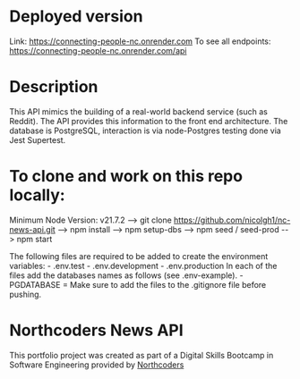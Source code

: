 # Deployed version
Link: https://connecting-people-nc.onrender.com
To see all endpoints: https://connecting-people-nc.onrender.com/api

# Description
This API mimics the building of a real-world backend service (such as Reddit). The API provides this information to the front end architecture. The database is PostgreSQL, interaction is via node-Postgres testing done via Jest Supertest.

# To clone and work on this repo locally:
Minimum Node Version: v21.7.2
--> git clone https://github.com/nicolgh1/nc-news-api.git
--> npm install
--> npm setup-dbs
--> npm seed / seed-prod
--> npm start

The following files are required to be added to create the environment variables:
    - .env.test
    - .env.development 
    - .env.production
In each of the files add the databases names as follows (see .env-example).
    - PGDATABASE = <database-name>
Make sure to add the files to the .gitignore file before pushing.

# Northcoders News API

This portfolio project was created as part of a Digital Skills Bootcamp in Software Engineering provided by [Northcoders](https://northcoders.com/)